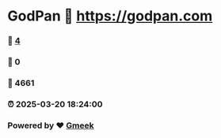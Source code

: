 # GodPan :link: https://godpan.com 
### :page_facing_up: [4](https://godpan.com/tag.html) 
### :speech_balloon: 0 
### :hibiscus: 4661 
### :alarm_clock: 2025-03-20 18:24:00 
### Powered by :heart: [Gmeek](https://github.com/Meekdai/Gmeek)
